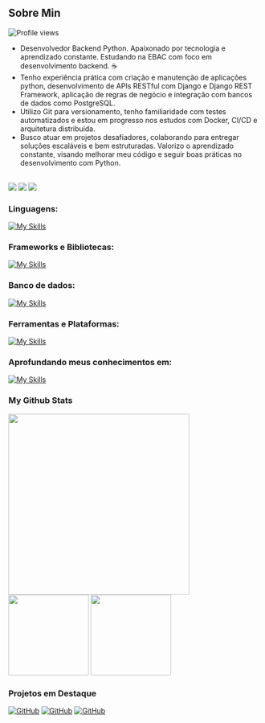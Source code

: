 ## Sobre Min 

 
  <div align="left">
<img src="https://komarev.com/ghpvc/?username=jglucian0&color=blue" alt="Profile views" />
  </div>

<div>
  <ul>
<li>Desenvolvedor Backend Python. Apaixonado por tecnologia e aprendizado constante. Estudando na EBAC com foco em desenvolvimento backend. ☕</li>
<li>Tenho experiência prática com criação e manutenção de aplicações python, desenvolvimento de APIs RESTful com Django e Django REST Framework, aplicação de regras de negócio e integração com bancos de dados como PostgreSQL.</li>
<li>Utilizo Git para versionamento, tenho familiaridade com testes automatizados e estou em progresso nos estudos com Docker, CI/CD e arquitetura distribuída.</li>
<li>Busco atuar em projetos desafiadores, colaborando para entregar soluções escaláveis e bem estruturadas. Valorizo o aprendizado constante, visando melhorar meu código e seguir boas práticas no desenvolvimento com Python.</li>
</ul>
  </div>                 

<br>

 
<div> 
  <a href="https://www.linkedin.com/in/jgluciano/" target="_blank"><img src="https://img.shields.io/badge/-LinkedIn-%230077B5?style=for-the-badge&logo=linkedin&logoColor=white" target="_blank"></a>
  <!-- <a href="https://discord.gg/" target="_blank"><img src="https://img.shields.io/badge/Discord-7289DA?style=for-the-badge&logo=discord&logoColor=white" target="_blank"></a> -->
  <a href = "mailto:jgluciano@icloud.com"><img src="https://img.shields.io/badge/-Gmail-%23333?style=for-the-badge&logo=gmail&logoColor=white" target="_blank"></a>
  <a href="https://wa.me/5543996142131?text=Ol%C3%A1%2C%20vim%20atrav%C3%A9s%20do%20seu%20perfil%20no%20GitHub!" target="_blank"><img src="https://img.shields.io/badge/-Whatsapp-%122316?style=for-the-badge&logo=whatsapp&logoColor=white" target="_blank"></a>
</div>

</div>   

### Linguagens:
   [![My Skills](https://skillicons.dev/icons?i=python,java,js)](https://skillicons.dev)

### Frameworks e Bibliotecas:             
   [![My Skills](https://skillicons.dev/icons?i=django,flask)](https://skillicons.dev)
   
### Banco de dados:
   [![My Skills](https://skillicons.dev/icons?i=postgresql,mysql)](https://skillicons.dev)

### Ferramentas e Plataformas:
   [![My Skills](https://skillicons.dev/icons?i=git,docker,redis,vscode,vercel)](https://skillicons.dev)

### Aprofundando meus conhecimentos em:
   [![My Skills](https://skillicons.dev/icons?i=django,java,python)](https://skillicons.dev)


### My Github Stats
    
<img width='360' src="https://github-readme-stats.vercel.app/api/top-langs/?username=jglucian0&theme=react&show_icons=true&hide_border=true&layout=compact" />  

<div>
 <img height='160' src="https://github-readme-stats.vercel.app/api?username=jglucian0&theme=react&show_icons=true&hide_border=true&count_private=true" />
 <img height='160'  src="https://github-readme-streak-stats.herokuapp.com/?user=jglucian0&theme=react&hide_border=true" /> 
</div>

### Projetos em Destaque
<a href="https://github.com/jglucian0/toy-rental-backend"><img   alt="GitHub" src="https://github-readme-stats.vercel.app/api/pin/?username=jglucian0&show_icons=true&theme=react&repo=toy-rental-backend"/></a>
<a href="https://github.com/jglucian0/toy-rental-frontend"><img   alt="GitHub" src="https://github-readme-stats.vercel.app/api/pin/?username=jglucian0&show_icons=true&theme=react&repo=toy-rental-frontend"/></a>
<a href="https://github.com/jglucian0/task-manager-cli"><img   alt="GitHub" src="https://github-readme-stats.vercel.app/api/pin/?username=jglucian0&show_icons=true&theme=react&repo=task-manager-cli"/></a>

